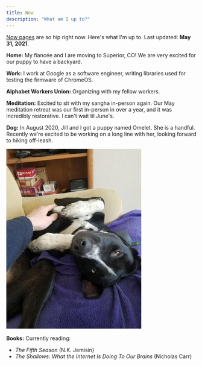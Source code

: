 ```yaml
---
title: Now
description: "What am I up to?"
---
```


[Now pages](https://www.nownownow.com) are so hip right now. Here's what I'm up to. Last updated: **May 31, 2021**.

**Home:** My fiancée and I are moving to Superior, CO! We are very excited for our puppy to have a backyard.

**Work:** I work at Google as a software engineer, writing libraries used for testing the firmware of ChromeOS.

**Alphabet Workers Union:** Organizing with my fellow workers.

**Meditation:** Excited to sit with my sangha in-person again. Our May meditation retreat was our first in-person in over a year, and it was incredibly restorative. I can't wait til June's.

**Dog:** In August 2020, Jill and I got a puppy named Omelet. She is a handful. Recently we're excited to be working on a long line with her, looking forward to hiking off-leash.

![](./omelet.jpg)

**Books:** Currently reading:

* _The Fifth Season_ (N.K. Jemisin)
* _The Shallows: What the Internet Is Doing To Our Brains_ (Nicholas Carr)
